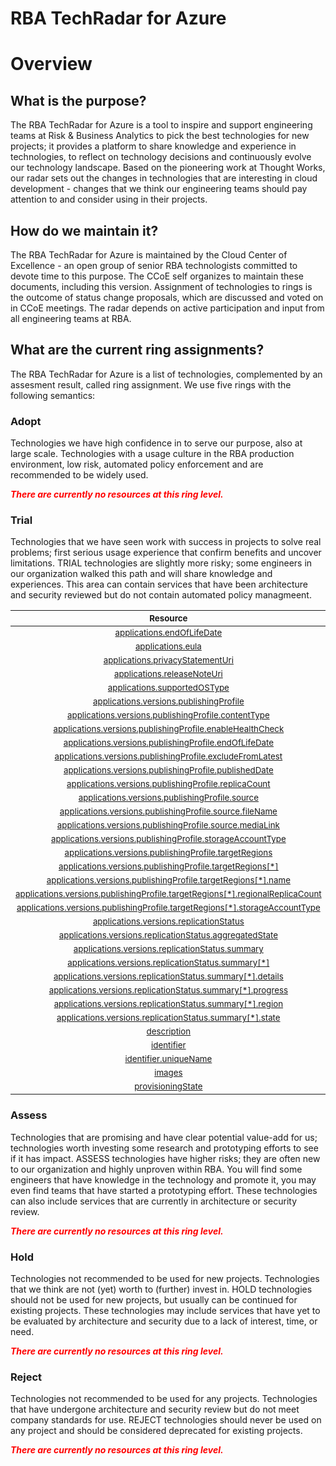 
RBA TechRadar for Azure
=======================

# Overview

## What is the purpose?


The RBA TechRadar for Azure is a tool to inspire and support engineering teams at Risk & Business Analytics to pick the best technologies for new projects; it provides a platform to share knowledge and experience in technologies, to reflect on technology decisions and continuously evolve our technology landscape.  Based on the pioneering work at Thought Works, our radar sets out the changes in technologies that are interesting in cloud development - changes that we think our engineering teams should pay attention to and consider using in their projects.
## How do we maintain it?


The RBA TechRadar for Azure is maintained by the Cloud Center of Excellence - an open group of senior RBA technologists committed to devote time to this purpose.  The CCoE self organizes to maintain these documents, including this version.  Assignment of technologies to rings is the outcome of status change proposals, which are discussed and voted on in CCoE meetings.  The radar depends on active participation and input from all engineering teams at RBA.
## What are the current ring assignments?


The RBA TechRadar for Azure is a list of technologies, complemented by an assesment result, called ring assignment.  We use five rings with the following semantics:
### Adopt


Technologies we have high confidence in to serve our purpose, also at large scale.  Technologies with a usage culture in the RBA production environment, low risk, automated policy enforcement and are recommended to be widely used.  
  
***<font color="red"> There are currently no resources at this ring level. </font>***
### Trial


Technologies that we have seen work with success in projects to solve real problems;  first serious usage experience that confirm benefits and uncover limitations.  TRIAL technologies are slightly more risky; some engineers in our organization walked this path and will share knowledge and experiences.  This area can contain services that have been architecture and security reviewed but do not contain automated policy managmeent.  

|<sub>Resource</sub>|<sub>Description</sub>|<sub>Type</sub>|<sub>Status</sub>|
| :---: | :---: | :---: | :---: |
|<sub>[applications.endOfLifeDate](https://github.com/openrba/python-azure-techradar/tree/master/Microsoft.Compute/galleries/applications.endOfLifeDate)</sub>|<sub>UNKNOWN</sub>|<sub>UNKNOWN</sub>|<sub>TRIAL</sub>|
|<sub>[applications.eula](https://github.com/openrba/python-azure-techradar/tree/master/Microsoft.Compute/galleries/applications.eula)</sub>|<sub>UNKNOWN</sub>|<sub>UNKNOWN</sub>|<sub>TRIAL</sub>|
|<sub>[applications.privacyStatementUri](https://github.com/openrba/python-azure-techradar/tree/master/Microsoft.Compute/galleries/applications.privacyStatementUri)</sub>|<sub>UNKNOWN</sub>|<sub>UNKNOWN</sub>|<sub>TRIAL</sub>|
|<sub>[applications.releaseNoteUri](https://github.com/openrba/python-azure-techradar/tree/master/Microsoft.Compute/galleries/applications.releaseNoteUri)</sub>|<sub>UNKNOWN</sub>|<sub>UNKNOWN</sub>|<sub>TRIAL</sub>|
|<sub>[applications.supportedOSType](https://github.com/openrba/python-azure-techradar/tree/master/Microsoft.Compute/galleries/applications.supportedOSType)</sub>|<sub>UNKNOWN</sub>|<sub>UNKNOWN</sub>|<sub>TRIAL</sub>|
|<sub>[applications.versions.publishingProfile](https://github.com/openrba/python-azure-techradar/tree/master/Microsoft.Compute/galleries/applications.versions.publishingProfile)</sub>|<sub>UNKNOWN</sub>|<sub>UNKNOWN</sub>|<sub>TRIAL</sub>|
|<sub>[applications.versions.publishingProfile.contentType](https://github.com/openrba/python-azure-techradar/tree/master/Microsoft.Compute/galleries/applications.versions.publishingProfile.contentType)</sub>|<sub>UNKNOWN</sub>|<sub>UNKNOWN</sub>|<sub>TRIAL</sub>|
|<sub>[applications.versions.publishingProfile.enableHealthCheck](https://github.com/openrba/python-azure-techradar/tree/master/Microsoft.Compute/galleries/applications.versions.publishingProfile.enableHealthCheck)</sub>|<sub>UNKNOWN</sub>|<sub>UNKNOWN</sub>|<sub>TRIAL</sub>|
|<sub>[applications.versions.publishingProfile.endOfLifeDate](https://github.com/openrba/python-azure-techradar/tree/master/Microsoft.Compute/galleries/applications.versions.publishingProfile.endOfLifeDate)</sub>|<sub>UNKNOWN</sub>|<sub>UNKNOWN</sub>|<sub>TRIAL</sub>|
|<sub>[applications.versions.publishingProfile.excludeFromLatest](https://github.com/openrba/python-azure-techradar/tree/master/Microsoft.Compute/galleries/applications.versions.publishingProfile.excludeFromLatest)</sub>|<sub>UNKNOWN</sub>|<sub>UNKNOWN</sub>|<sub>TRIAL</sub>|
|<sub>[applications.versions.publishingProfile.publishedDate](https://github.com/openrba/python-azure-techradar/tree/master/Microsoft.Compute/galleries/applications.versions.publishingProfile.publishedDate)</sub>|<sub>UNKNOWN</sub>|<sub>UNKNOWN</sub>|<sub>TRIAL</sub>|
|<sub>[applications.versions.publishingProfile.replicaCount](https://github.com/openrba/python-azure-techradar/tree/master/Microsoft.Compute/galleries/applications.versions.publishingProfile.replicaCount)</sub>|<sub>UNKNOWN</sub>|<sub>UNKNOWN</sub>|<sub>TRIAL</sub>|
|<sub>[applications.versions.publishingProfile.source](https://github.com/openrba/python-azure-techradar/tree/master/Microsoft.Compute/galleries/applications.versions.publishingProfile.source)</sub>|<sub>UNKNOWN</sub>|<sub>UNKNOWN</sub>|<sub>TRIAL</sub>|
|<sub>[applications.versions.publishingProfile.source.fileName](https://github.com/openrba/python-azure-techradar/tree/master/Microsoft.Compute/galleries/applications.versions.publishingProfile.source.fileName)</sub>|<sub>UNKNOWN</sub>|<sub>UNKNOWN</sub>|<sub>TRIAL</sub>|
|<sub>[applications.versions.publishingProfile.source.mediaLink](https://github.com/openrba/python-azure-techradar/tree/master/Microsoft.Compute/galleries/applications.versions.publishingProfile.source.mediaLink)</sub>|<sub>UNKNOWN</sub>|<sub>UNKNOWN</sub>|<sub>TRIAL</sub>|
|<sub>[applications.versions.publishingProfile.storageAccountType](https://github.com/openrba/python-azure-techradar/tree/master/Microsoft.Compute/galleries/applications.versions.publishingProfile.storageAccountType)</sub>|<sub>UNKNOWN</sub>|<sub>UNKNOWN</sub>|<sub>TRIAL</sub>|
|<sub>[applications.versions.publishingProfile.targetRegions](https://github.com/openrba/python-azure-techradar/tree/master/Microsoft.Compute/galleries/applications.versions.publishingProfile.targetRegions)</sub>|<sub>UNKNOWN</sub>|<sub>UNKNOWN</sub>|<sub>TRIAL</sub>|
|<sub>[applications.versions.publishingProfile.targetRegions[*]](https://github.com/openrba/python-azure-techradar/tree/master/Microsoft.Compute/galleries/applications.versions.publishingProfile.targetRegions[*])</sub>|<sub>UNKNOWN</sub>|<sub>UNKNOWN</sub>|<sub>TRIAL</sub>|
|<sub>[applications.versions.publishingProfile.targetRegions[*].name](https://github.com/openrba/python-azure-techradar/tree/master/Microsoft.Compute/galleries/applications.versions.publishingProfile.targetRegions[*].name)</sub>|<sub>UNKNOWN</sub>|<sub>UNKNOWN</sub>|<sub>TRIAL</sub>|
|<sub>[applications.versions.publishingProfile.targetRegions[*].regionalReplicaCount](https://github.com/openrba/python-azure-techradar/tree/master/Microsoft.Compute/galleries/applications.versions.publishingProfile.targetRegions[*].regionalReplicaCount)</sub>|<sub>UNKNOWN</sub>|<sub>UNKNOWN</sub>|<sub>TRIAL</sub>|
|<sub>[applications.versions.publishingProfile.targetRegions[*].storageAccountType](https://github.com/openrba/python-azure-techradar/tree/master/Microsoft.Compute/galleries/applications.versions.publishingProfile.targetRegions[*].storageAccountType)</sub>|<sub>UNKNOWN</sub>|<sub>UNKNOWN</sub>|<sub>TRIAL</sub>|
|<sub>[applications.versions.replicationStatus](https://github.com/openrba/python-azure-techradar/tree/master/Microsoft.Compute/galleries/applications.versions.replicationStatus)</sub>|<sub>UNKNOWN</sub>|<sub>UNKNOWN</sub>|<sub>TRIAL</sub>|
|<sub>[applications.versions.replicationStatus.aggregatedState](https://github.com/openrba/python-azure-techradar/tree/master/Microsoft.Compute/galleries/applications.versions.replicationStatus.aggregatedState)</sub>|<sub>UNKNOWN</sub>|<sub>UNKNOWN</sub>|<sub>TRIAL</sub>|
|<sub>[applications.versions.replicationStatus.summary](https://github.com/openrba/python-azure-techradar/tree/master/Microsoft.Compute/galleries/applications.versions.replicationStatus.summary)</sub>|<sub>UNKNOWN</sub>|<sub>UNKNOWN</sub>|<sub>TRIAL</sub>|
|<sub>[applications.versions.replicationStatus.summary[*]](https://github.com/openrba/python-azure-techradar/tree/master/Microsoft.Compute/galleries/applications.versions.replicationStatus.summary[*])</sub>|<sub>UNKNOWN</sub>|<sub>UNKNOWN</sub>|<sub>TRIAL</sub>|
|<sub>[applications.versions.replicationStatus.summary[*].details](https://github.com/openrba/python-azure-techradar/tree/master/Microsoft.Compute/galleries/applications.versions.replicationStatus.summary[*].details)</sub>|<sub>UNKNOWN</sub>|<sub>UNKNOWN</sub>|<sub>TRIAL</sub>|
|<sub>[applications.versions.replicationStatus.summary[*].progress](https://github.com/openrba/python-azure-techradar/tree/master/Microsoft.Compute/galleries/applications.versions.replicationStatus.summary[*].progress)</sub>|<sub>UNKNOWN</sub>|<sub>UNKNOWN</sub>|<sub>TRIAL</sub>|
|<sub>[applications.versions.replicationStatus.summary[*].region](https://github.com/openrba/python-azure-techradar/tree/master/Microsoft.Compute/galleries/applications.versions.replicationStatus.summary[*].region)</sub>|<sub>UNKNOWN</sub>|<sub>UNKNOWN</sub>|<sub>TRIAL</sub>|
|<sub>[applications.versions.replicationStatus.summary[*].state](https://github.com/openrba/python-azure-techradar/tree/master/Microsoft.Compute/galleries/applications.versions.replicationStatus.summary[*].state)</sub>|<sub>UNKNOWN</sub>|<sub>UNKNOWN</sub>|<sub>TRIAL</sub>|
|<sub>[description](https://github.com/openrba/python-azure-techradar/tree/master/Microsoft.Compute/galleries/description)</sub>|<sub>UNKNOWN</sub>|<sub>UNKNOWN</sub>|<sub>TRIAL</sub>|
|<sub>[identifier](https://github.com/openrba/python-azure-techradar/tree/master/Microsoft.Compute/galleries/identifier)</sub>|<sub>UNKNOWN</sub>|<sub>UNKNOWN</sub>|<sub>TRIAL</sub>|
|<sub>[identifier.uniqueName](https://github.com/openrba/python-azure-techradar/tree/master/Microsoft.Compute/galleries/identifier.uniqueName)</sub>|<sub>UNKNOWN</sub>|<sub>UNKNOWN</sub>|<sub>TRIAL</sub>|
|<sub>[images](https://github.com/openrba/python-azure-techradar/tree/master/Microsoft.Compute/galleries/images)</sub>|<sub>UNKNOWN</sub>|<sub>UNKNOWN</sub>|<sub>TRIAL</sub>|
|<sub>[provisioningState](https://github.com/openrba/python-azure-techradar/tree/master/Microsoft.Compute/galleries/provisioningState)</sub>|<sub>UNKNOWN</sub>|<sub>UNKNOWN</sub>|<sub>TRIAL</sub>|

### Assess


Technologies that are promising and have clear potential value-add for us; technologies worth investing some research and prototyping efforts to see if it has impact.  ASSESS technologies have higher risks;  they are often new to our organization and highly unproven within RBA.  You will find some engineers that have knowledge in the technology and promote it, you may even find teams that have started a prototyping effort.  These technologies can also include services that are currently in architecture or security review.  
  
***<font color="red"> There are currently no resources at this ring level. </font>***
### Hold


Technologies not recommended to be used for new projects. Technologies that we think are not (yet) worth to (further) invest in.  HOLD technologies should not be used for new projects, but usually can be continued for existing projects.  These technologies may include services that have yet to be evaluated by architecture and security due to a lack of interest, time, or need.  
  
***<font color="red"> There are currently no resources at this ring level. </font>***
### Reject


Technologies not recommended to be used for any projects. Technologies that have undergone architecture and security review but do not meet company standards for use.  REJECT technologies should never be used on any project and should be considered deprecated for existing projects.  
  
***<font color="red"> There are currently no resources at this ring level. </font>***